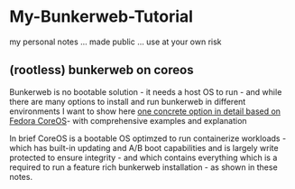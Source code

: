 # My-Bunkerweb-Tutorial

my personal notes ... made public ... use at your own risk

## (rootless) bunkerweb on coreos

Bunkerweb is no bootable solution - it needs a host OS to run - and while there are many options to install and run bunkerweb in different environments I want to show here [one concrete option in detail based on Fedora CoreOS](/coreos/README.md)- with comprehensive examples and explanation

In brief CoreOS is a bootable OS optimzed to run containerize workloads - which has built-in updating and A/B boot capabilities and is largely write protected to ensure integrity - and which contains everything which is a required to run a feature rich bunkerweb installation - as shown in these notes.

